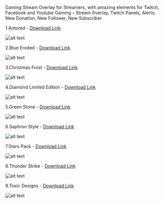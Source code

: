 Gaming Stream Overlay for Streamers, with amazing elements for Twitch, Facebook and Youtube Gaming – Stream Overlay, Twitch Panels, Alerts: New Donation, New Follower, New Subscriber

1.Antored - [Download Link](https://www.dannibla.com/overlay-bundle/Antored.zip)

![alt text](https://www.dannibla.com/overlay-bundle/images/Antored-design.jpg "Antored")

2.Blue Eroded - [Download Link](https://www.dannibla.com/overlay-bundle/Blue-Eroded.zip)

![alt text](https://www.dannibla.com/overlay-bundle/images/Blue-Eroded-Box.jpg "Blue Eroded")

3.Christmas Frost - [Download Link](https://www.dannibla.com/overlay-bundle/Christmas-Frost.zip)

![alt text](https://www.dannibla.com/overlay-bundle/images/Christmas-Frost-Box.jpg "Christmas Frost")

4.Diamond Limited Edition - [Download Link](https://www.dannibla.com/overlay-bundle/Diamond-Limited-Edition.zip)

![alt text](https://www.dannibla.com/overlay-bundle/images/Diamond-Design.jpg "Diamond Limited Edition")

5.Green Stone - [Download Link](https://www.dannibla.com/overlay-bundle/Green-Stone.zip)

![alt text](https://www.dannibla.com/overlay-bundle/images/Green-Stone-design.jpg "Green Stone")

6.Saphron Style - [Download Link](https://www.dannibla.com/overlay-bundle/Saphron-Style.zip)

![alt text](https://www.dannibla.com/overlay-bundle/images/Saphron-Style-Box.jpg "Saphron Style")

7.Stars Pack - [Download Link](https://www.dannibla.com/overlay-bundle/Stars-Pack.zip)

![alt text](https://www.dannibla.com/overlay-bundle/images/Stars-Pack-Box.jpg "Stars Pack")

8.Thunder Strike - [Download Link](https://www.dannibla.com/overlay-bundle/Thunder-Strike.zip)

![alt text](https://www.dannibla.com/overlay-bundle/images/Thunder-Strike-Box.jpg "Thunder Strike")

9.Toxic Designs - [Download Link](https://www.dannibla.com/overlay-bundle/Toxic-Designs.zip)

![alt text](https://www.dannibla.com/overlay-bundle/images/Toxic-Designs-Box.jpg "Toxic Designs")
